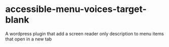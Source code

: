 # accessible-menu-voices-target-blank
A wordpress plugin that add a screen reader only description to menu items that open in a new tab
